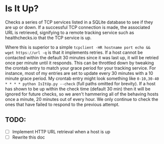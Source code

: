# Is It Up?

Checks a series of TCP services listed in a SQLite database to see if they are
up or down. If a successful TCP connection is made, the associated URL is
retrieved, signifying to a remote tracking service such as healthchecks.io that
the TCP service is up.

Where this is superior to a simple
`tcpclient -HR hostname port echo && wget https://url -q` is that it implements
retries. If a host cannot be contacted within the default 30 minutes since it
was last up, it will be retried once per minute until it responds. This can be
throttled down by tweaking the crontab entry to match your grace period for your
tracking service. For instance, most of my entries are set to update every 30
minutes with a 10 minute grace period. My crontab entry might look something
like `0-10,30-40 * * * * python IsItUp.py --check` (full paths omitted for
brevity). If a host has shown to be up within the check time (default 30 min)
then it will be ignored for future checks, so we aren't hammering all of the
behaving hosts once a minute, 20 minutes out of every hour. We only continue to
check the ones that have failed to respond to the previous attempt.

## TODO:

 - [ ] Implement HTTP URL retrieval when a host is up
 - [ ] Rewrite this doc

